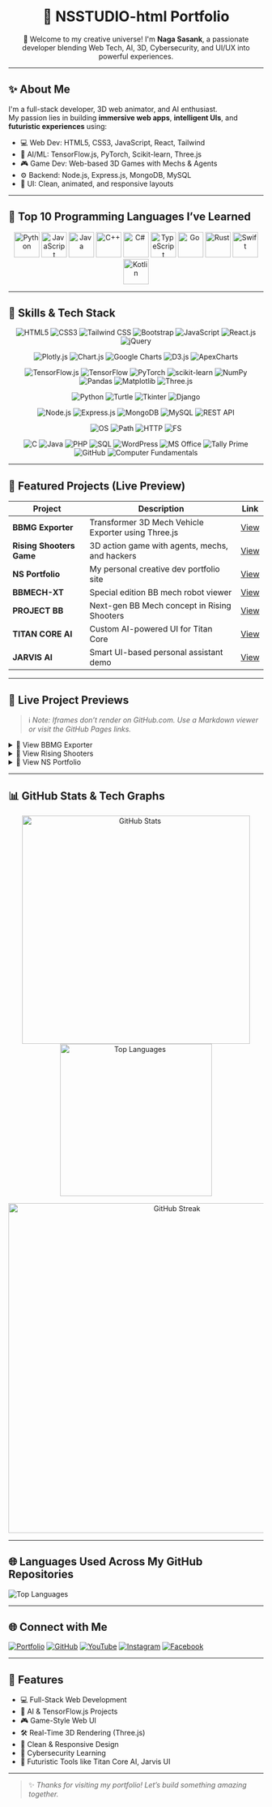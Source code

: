 <h1 align="center">🚀 NSSTUDIO-html Portfolio</h1>

<p align="center">
  👋 Welcome to my creative universe! I'm <b>Naga Sasank</b>, a passionate developer blending Web Tech, AI, 3D, Cybersecurity, and UI/UX into powerful experiences.
</p>

---

## ✨ About Me

I'm a full-stack developer, 3D web animator, and AI enthusiast.  
My passion lies in building **immersive web apps**, **intelligent UIs**, and **futuristic experiences** using:

- 💻 Web Dev: HTML5, CSS3, JavaScript, React, Tailwind  
- 🧠 AI/ML: TensorFlow.js, PyTorch, Scikit-learn, Three.js  
- 🎮 Game Dev: Web-based 3D Games with Mechs & Agents  
- ⚙️ Backend: Node.js, Express.js, MongoDB, MySQL  
- 🎨 UI: Clean, animated, and responsive layouts

---

## 🚀 Top 10 Programming Languages I’ve Learned

<p align="center">
  <img src="https://cdn.jsdelivr.net/gh/devicons/devicon/icons/python/python-original.svg" width="50" alt="Python"/>
  <img src="https://cdn.jsdelivr.net/gh/devicons/devicon/icons/javascript/javascript-original.svg" width="50" alt="JavaScript"/>
  <img src="https://cdn.jsdelivr.net/gh/devicons/devicon/icons/java/java-original.svg" width="50" alt="Java"/>
  <img src="https://cdn.jsdelivr.net/gh/devicons/devicon/icons/cplusplus/cplusplus-original.svg" width="50" alt="C++"/>
  <img src="https://cdn.jsdelivr.net/gh/devicons/devicon/icons/csharp/csharp-original.svg" width="50" alt="C#"/>
  <img src="https://cdn.jsdelivr.net/gh/devicons/devicon/icons/typescript/typescript-original.svg" width="50" alt="TypeScript"/>
  <img src="https://cdn.jsdelivr.net/gh/devicons/devicon/icons/go/go-original.svg" width="50" alt="Go"/>
  <img src="https://cdn.jsdelivr.net/gh/devicons/devicon/icons/rust/rust-original.svg" width="50" alt="Rust"/>
  <img src="https://cdn.jsdelivr.net/gh/devicons/devicon/icons/swift/swift-original.svg" width="50" alt="Swift"/>
  <img src="https://cdn.jsdelivr.net/gh/devicons/devicon/icons/kotlin/kotlin-original.svg" width="50" alt="Kotlin"/>
</p>

---

## 🧠 Skills & Tech Stack

<div align="center">

<!-- Web -->
![HTML5](https://img.shields.io/badge/HTML5-E34F26?logo=html5&logoColor=white)
![CSS3](https://img.shields.io/badge/CSS3-1572B6?logo=css3&logoColor=white)
![Tailwind CSS](https://img.shields.io/badge/Tailwind_CSS-38B2AC?logo=tailwind-css&logoColor=white)
![Bootstrap](https://img.shields.io/badge/Bootstrap-7952B3?logo=bootstrap&logoColor=white)
![JavaScript](https://img.shields.io/badge/JavaScript-F7DF1E?logo=javascript&logoColor=black)
![React.js](https://img.shields.io/badge/React-61DAFB?logo=react&logoColor=black)
![jQuery](https://img.shields.io/badge/jQuery-0769AD?logo=jquery&logoColor=white)

<!-- Charts -->
![Plotly.js](https://img.shields.io/badge/Plotly.js-3F4F75?logo=plotly&logoColor=white)
![Chart.js](https://img.shields.io/badge/Chart.js-FF6384?logo=chart.js&logoColor=white)
![Google Charts](https://img.shields.io/badge/Google_Charts-4285F4?logo=google&logoColor=white)
![D3.js](https://img.shields.io/badge/D3.js-F9A03C?logo=d3.js&logoColor=white)
![ApexCharts](https://img.shields.io/badge/ApexCharts-FF4560?logo=apexcharts&logoColor=white)

<!-- AI/ML -->
![TensorFlow.js](https://img.shields.io/badge/TensorFlow.js-FF6F00?logo=tensorflow&logoColor=white)
![TensorFlow](https://img.shields.io/badge/TensorFlow-FF6F00?logo=tensorflow&logoColor=white)
![PyTorch](https://img.shields.io/badge/PyTorch-EE4C2C?logo=pytorch&logoColor=white)
![scikit-learn](https://img.shields.io/badge/Scikit--Learn-F7931E?logo=scikit-learn&logoColor=white)
![NumPy](https://img.shields.io/badge/NumPy-013243?logo=numpy&logoColor=white)
![Pandas](https://img.shields.io/badge/Pandas-150458?logo=pandas&logoColor=white)
![Matplotlib](https://img.shields.io/badge/Matplotlib-11557C?logo=matplotlib&logoColor=white)
![Three.js](https://img.shields.io/badge/Three.js-000000?logo=three.js&logoColor=white)

<!-- Python Tools -->
![Python](https://img.shields.io/badge/Python-3776AB?logo=python&logoColor=white)
![Turtle](https://img.shields.io/badge/Turtle-4584b6)
![Tkinter](https://img.shields.io/badge/Tkinter-blue)
![Django](https://img.shields.io/badge/Django-092E20?logo=django&logoColor=white)

<!-- Backend -->
![Node.js](https://img.shields.io/badge/Node.js-339933?logo=node.js&logoColor=white)
![Express.js](https://img.shields.io/badge/Express.js-000000?logo=express&logoColor=white)
![MongoDB](https://img.shields.io/badge/MongoDB-47A248?logo=mongodb&logoColor=white)
![MySQL](https://img.shields.io/badge/MySQL-4479A1?logo=mysql&logoColor=white)
![REST API](https://img.shields.io/badge/REST%20API-Basics-orange)

<!-- System Modules -->
![OS](https://img.shields.io/badge/Module-OS-lightgrey)
![Path](https://img.shields.io/badge/Module-Path-lightgrey)
![HTTP](https://img.shields.io/badge/Module-HTTP-lightgrey)
![FS](https://img.shields.io/badge/Module-FS-lightgrey)

<!-- Other Skills -->
![C](https://img.shields.io/badge/C-00599C?logo=c&logoColor=white)
![Java](https://img.shields.io/badge/Java-007396?logo=java&logoColor=white)
![PHP](https://img.shields.io/badge/PHP-777BB4?logo=php&logoColor=white)
![SQL](https://img.shields.io/badge/SQL-Basics-blue)
![WordPress](https://img.shields.io/badge/WordPress-21759B?logo=wordpress&logoColor=white)
![MS Office](https://img.shields.io/badge/MS_Office-D83B01?logo=microsoft-office&logoColor=white)
![Tally Prime](https://img.shields.io/badge/Tally_Prime-009688)
![GitHub](https://img.shields.io/badge/GitHub-181717?logo=github&logoColor=white)
![Computer Fundamentals](https://img.shields.io/badge/Computer-Fundamentals-informational)

</div>

---

## 💼 Featured Projects (Live Preview)

| Project | Description | Link |
|--------|-------------|------|
| **BBMG Exporter** | Transformer 3D Mech Vehicle Exporter using Three.js | [View](https://nsstudio-html.github.io/BBMG-EXPORTER/) |
| **Rising Shooters Game** | 3D action game with agents, mechs, and hackers | [View](https://nsstudio-html.github.io/RS-RISING-SHOOTERS/) |
| **NS Portfolio** | My personal creative dev portfolio site | [View](https://nsstudio-html.github.io/NS-PORTFOLIO/) |
| **BBMECH-XT** | Special edition BB mech robot viewer | [View](https://nsstudio-html.github.io/RS-RISING-SHOOTERS/BBMECH-XT.html) |
| **PROJECT BB** | Next-gen BB Mech concept in Rising Shooters | [View](https://nsstudio-html.github.io/RS-RISING-SHOOTERS/PROJECTBB.html) |
| **TITAN CORE AI** | Custom AI-powered UI for Titan Core | [View](https://nsstudio-html.github.io/NS-PORTFOLIO/TITANCOREAI.html) |
| **JARVIS AI** | Smart UI-based personal assistant demo | [View](https://nsstudio-html.github.io/NS-PORTFOLIO/JARVIS.html) |

---

## 🎥 Live Project Previews

> ℹ️ *Note: Iframes don’t render on GitHub.com. Use a Markdown viewer or visit the GitHub Pages links.*

<details>
  <summary>🔹 View BBMG Exporter</summary>
  <a href="https://nsstudio-html.github.io/BBMG-EXPORTER/">View Live</a>  
  <iframe src="https://nsstudio-html.github.io/BBMG-EXPORTER/" width="100%" height="400" frameborder="0"></iframe>
</details>

<details>
  <summary>🔹 View Rising Shooters</summary>
  <a href="https://nsstudio-html.github.io/RS-RISING-SHOOTERS/">View Live</a>  
  <iframe src="https://nsstudio-html.github.io/RS-RISING-SHOOTERS/" width="100%" height="400" frameborder="0"></iframe>
</details>

<details>
  <summary>🔹 View NS Portfolio</summary>
  <a href="https://nsstudio-html.github.io/NS-PORTFOLIO/">View Live</a>  
  <iframe src="https://nsstudio-html.github.io/NS-PORTFOLIO/" width="100%" height="400" frameborder="0"></iframe>
</details>

---

## 📊 GitHub Stats & Tech Graphs

<p align="center">
  <img src="https://github-readme-stats.vercel.app/api?username=NSSTUDIO-html&show_icons=true&theme=radical" width="450" alt="GitHub Stats"/>
  <img src="https://github-readme-stats.vercel.app/api/top-langs/?username=NSSTUDIO-html&layout=compact&theme=radical" width="300" alt="Top Languages"/>
</p>


<p align="center">
  <img src="https://streak-stats.demolab.com?user=NSSTUDIO-html&theme=dark&hide_border=true" width="650" alt="GitHub Streak"/>
</p>

---

## 🌐 Languages Used Across My GitHub Repositories

![Top Languages](https://github-readme-stats.vercel.app/api/top-langs/?username=NSSTUDIO-html&layout=donut&langs_count=10&theme=radical)

---

## 🌐 Connect with Me

[![Portfolio](https://img.shields.io/badge/Visit-Portfolio-blueviolet?style=for-the-badge&logo=google-chrome)](https://nsstudio-html.github.io/NS-PORTFOLIO/)
[![GitHub](https://img.shields.io/badge/GitHub-NSSTUDIO--html-black?style=for-the-badge&logo=github)](https://github.com/NSSTUDIO-html)
[![YouTube](https://img.shields.io/badge/YouTube-NS%20Tech-red?style=for-the-badge&logo=youtube)](https://youtube.com/@nstech-ns?si=4DqLMeFENAzNwb5t)
[![Instagram](https://img.shields.io/badge/Instagram-RisingShooters-E4405F?style=for-the-badge&logo=instagram&logoColor=white)](https://www.instagram.com/rs_risingshooters/profilecard/?igsh=ZGc5d2x1bmFibnh6)
[![Facebook](https://img.shields.io/badge/Facebook-NSSTUDIO-1877F2?style=for-the-badge&logo=facebook&logoColor=white)](https://www.facebook.com/share/15fse2uopr/)

---

## 🏁 Features

- 💻 Full-Stack Web Development  
- 🧠 AI & TensorFlow.js Projects  
- 🎮 Game-Style Web UI  
- 🛠️ Real-Time 3D Rendering (Three.js)  
- 🎨 Clean & Responsive Design  
- 🔐 Cybersecurity Learning  
- 🚀 Futuristic Tools like Titan Core AI, Jarvis UI

---

> ✨ *Thanks for visiting my portfolio! Let’s build something amazing together.*
